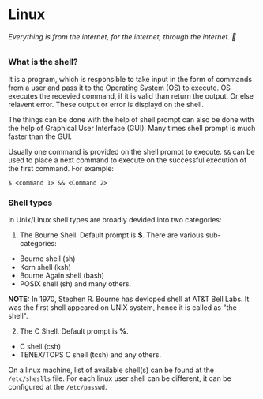 # Linux
###### Everything is from the internet, for the internet, through the internet. :metal:
### What is the shell?
It is a program, which is responsible to take input in the form of commands from a user and pass it to the Operating System (OS) to execute. OS executes the recevied command, if it is valid than return the output. Or else relavent error. These output or error is displayd on the shell.

The things can be done with the help of shell prompt can also be done with the help of Graphical User Interface (GUI). Many times shell prompt is much faster than the GUI.

Usually one command is provided on the shell prompt to execute. `&&` can be used to place a next command to execute on the successful execution of the first command. For example:

```$ <command 1> && <Command 2>```

### Shell types
In Unix/Linux shell types are broadly devided into two categories:
1. The Bourne Shell. Default prompt is **$**. There are various sub-categories:
  * Bourne shell (sh)
  * Korn shell (ksh)
  * Bourne Again shell (bash)
  * POSIX shell (sh) and many others.
  
 **NOTE:** In 1970, Stephen R. Bourne has devloped shell at AT&T Bell Labs. It was the first shell appeared on UNIX system, hence it is called as "the shell".
 
2. The C Shell. Default prompt is **%**.
  * C shell (csh)
  * TENEX/TOPS C shell (tcsh) and any others.

On a linux machine, list of available shell(s) can be found at the `/etc/sheslls` file. For each linux user shell can be different, it can be configured at the `/etc/passwd`.
